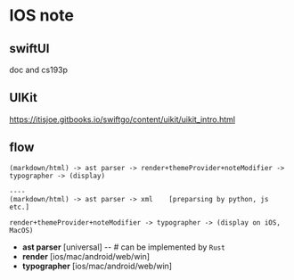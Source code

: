# IOS note

## swiftUI
doc and cs193p

## UIKit
https://itisjoe.gitbooks.io/swiftgo/content/uikit/uikit_intro.html








## flow

```
(markdown/html) -> ast parser -> render+themeProvider+noteModifier -> typographer -> (display)

----
(markdown/html) -> ast parser -> xml    [preparsing by python, js etc.]

render+themeProvider+noteModifier -> typographer -> (display on iOS, MacOS)

```




- **ast parser** [universal]  -- # can be implemented by `Rust`
- **render** [ios/mac/android/web/win] 
- **typographer** [ios/mac/android/web/win]

